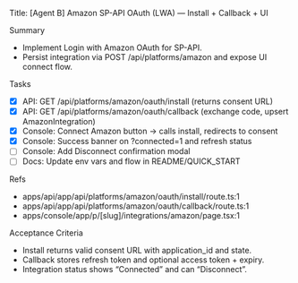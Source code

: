 Title: [Agent B] Amazon SP-API OAuth (LWA) — Install + Callback + UI

Summary
- Implement Login with Amazon OAuth for SP-API.
- Persist integration via POST /api/platforms/amazon and expose UI connect flow.

Tasks
- [x] API: GET /api/platforms/amazon/oauth/install (returns consent URL)
- [x] API: GET /api/platforms/amazon/oauth/callback (exchange code, upsert AmazonIntegration)
- [x] Console: Connect Amazon button → calls install, redirects to consent
- [x] Console: Success banner on ?connected=1 and refresh status
- [ ] Console: Add Disconnect confirmation modal
- [ ] Docs: Update env vars and flow in README/QUICK_START

Refs
- apps/api/app/api/platforms/amazon/oauth/install/route.ts:1
- apps/api/app/api/platforms/amazon/oauth/callback/route.ts:1
- apps/console/app/p/[slug]/integrations/amazon/page.tsx:1

Acceptance Criteria
- Install returns valid consent URL with application_id and state.
- Callback stores refresh token and optional access token + expiry.
- Integration status shows “Connected” and can “Disconnect”.


